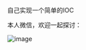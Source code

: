 自己实现一个简单的IOC

本人微信，欢迎一起探讨：

![image](https://user-images.githubusercontent.com/24973360/50372024-5f975d00-0601-11e9-8247-139e145b1123.png)
